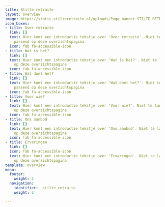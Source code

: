 ```yaml
---
title: Stilte retraite
layout: overview
image: https://static.stilteretraite.nl/uploads/Page banner STILTE RETRAITE.jpg
icon_boxes:
- title: Over retraite
  link: []
  text: Hier komt een introductie tekstje over 'Over retraite'. Niet te lang, maar
    passend op deze overzichtspagina
  icon: fab fa-accessible-icon
- title: Wat is het?
  link: []
  text: Hier komt een introductie tekstje over 'Wat is het?'. Niet te lang, maar passend
    op deze overzichtspagina
  icon: fab fa-accessible-icon
- title: Wat doet het?
  link: []
  text: Hier komt een introductie tekstje over 'Wat doet het?'. Niet te lang, maar
    passend op deze overzichtspagina
  icon: fab fa-accessible-icon
- title: Voor wie?
  link: []
  text: Hier komt een introductie tekstje over 'Voor wie?'. Niet te lang, maar passend
    op deze overzichtspagina
  icon: fab fa-accessible-icon
- title: Ons aanbod
  link: []
  text: Hier komt een introductie tekstje over 'Ons aanbod'. Niet te lang, maar passend
    op deze overzichtspagina
  icon: fab fa-accessible-icon
- title: Ervaringen
  link: []
  icon: fab fa-accessible-icon
  text: Hier komt een introductie tekstje over 'Ervaringen'. Niet te lang, maar passend
    op deze overzichtspagina
template: overview
menu:
  footer:
    weight: 2
  navigation:
    identifier: _stilte_retraite
    weight: 2

---
```

